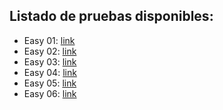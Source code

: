 ## Listado de pruebas disponibles:  
- Easy 01: [link](enunciados/easy01)
- Easy 02: [link](http://10.252.1.60/diego.maroto/hackairethon20180928/tree/master/enunciados/easy02)
- Easy 03: [link](http://10.252.1.60/diego.maroto/hackairethon20180928/tree/master/enunciados/easy03)
- Easy 04: [link](http://10.252.1.60/diego.maroto/hackairethon20180928/tree/master/enunciados/easy04)
- Easy 05: [link](http://10.252.1.60/diego.maroto/hackairethon20180928/tree/master/enunciados/easy05)
- Easy 06: [link](http://10.252.1.60/diego.maroto/hackairethon20180928/tree/master/enunciados/easy06)